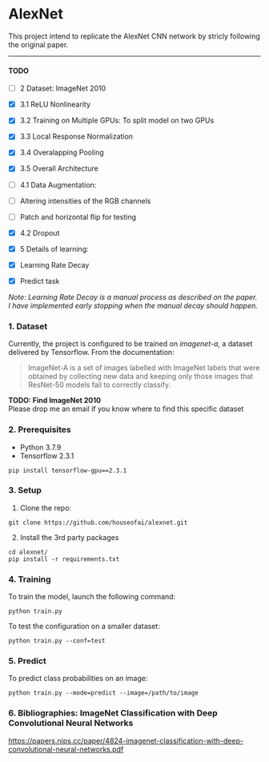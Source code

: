 # AlexNet
This project intend to replicate the AlexNet CNN network by stricly following the original paper.

___
#### TODO

- [ ] 2 Dataset: ImageNet 2010
- [X] 3.1 ReLU Nonlinearity
- [X] 3.2 Training on Multiple GPUs: To split model on two GPUs
- [X] 3.3 Local Response Normalization
- [X] 3.4 Overalapping Pooling
- [X] 3.5 Overall Architecture
- [ ] 4.1 Data Augmentation:
- [ ] Altering intensities of the RGB channels
- [ ]   Patch and horizontal flip for testing
- [X] 4.2 Dropout
- [X] 5 Details of learning:
- [X]   Learning Rate Decay

- [X] Predict task

*Note: Learning Rate Decay is a manual process as described on the paper. I have implemented early stopping when the manual decay should happen.*

### 1. Dataset

Currently, the project is configured to be trained on *imagenet-a*, a dataset delivered by Tensorflow. From the documentation:

> ImageNet-A is a set of images labelled with ImageNet labels that were obtained by collecting new data and keeping only those images that ResNet-50 models fail to correctly classify. 

**TODO: Find ImageNet 2010**  
Please drop me an email if you know where to find this specific dataset  

### 2. Prerequisites

- Python 3.7.9
- Tensorflow 2.3.1
```
pip install tensorflow-gpu==2.3.1
```

### 3. Setup
1. Clone the repo:

 ```
 git clone https://github.com/houseofai/alexnet.git
 ```

2. Install the 3rd party packages
```
cd alexnet/
pip install -r requirements.txt
```

### 4. Training
To train the model, launch the following command:
 ```
 python train.py
 ```

 To test the configuration on a smaller dataset:
 ```
 python train.py --conf=test
 ```

### 5. Predict

To predict class probabilities on an image:
```
python train.py --mode=predict --image=/path/to/image
```


### 6. Bibliographies: ImageNet Classification with Deep Convolutional Neural Networks
https://papers.nips.cc/paper/4824-imagenet-classification-with-deep-convolutional-neural-networks.pdf
